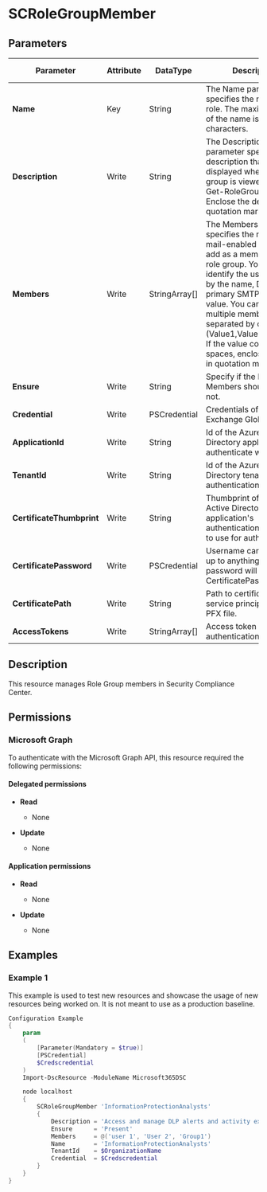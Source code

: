 ﻿# SCRoleGroupMember

## Parameters

| Parameter | Attribute | DataType | Description | Allowed Values |
| --- | --- | --- | --- | --- |
| **Name** | Key | String | The Name parameter specifies the name of the role. The maximum length of the name is 64 characters. | |
| **Description** | Write | String | The Description parameter specifies the description that's displayed when the role group is viewed using the Get-RoleGroup cmdlet. Enclose the description in quotation marks | |
| **Members** | Write | StringArray[] | The Members parameter specifies the mailboxes or mail-enabled USGs to add as a member of the role group. You can identify the user or group by the name, DN, or primary SMTP address value. You can specify multiple members separated by commas (Value1,Value2,...ValueN). If the value contains spaces, enclose the value in quotation marks | |
| **Ensure** | Write | String | Specify if the Role Group Members should exist or not. | `Present`, `Absent` |
| **Credential** | Write | PSCredential | Credentials of the Exchange Global Admin | |
| **ApplicationId** | Write | String | Id of the Azure Active Directory application to authenticate with. | |
| **TenantId** | Write | String | Id of the Azure Active Directory tenant used for authentication. | |
| **CertificateThumbprint** | Write | String | Thumbprint of the Azure Active Directory application's authentication certificate to use for authentication. | |
| **CertificatePassword** | Write | PSCredential | Username can be made up to anything but password will be used for CertificatePassword | |
| **CertificatePath** | Write | String | Path to certificate used in service principal usually a PFX file. | |
| **AccessTokens** | Write | StringArray[] | Access token used for authentication. | |

## Description

This resource manages Role Group members in Security Compliance Center.

## Permissions

### Microsoft Graph

To authenticate with the Microsoft Graph API, this resource required the following permissions:

#### Delegated permissions

- **Read**

    - None

- **Update**

    - None

#### Application permissions

- **Read**

    - None

- **Update**

    - None

## Examples

### Example 1

This example is used to test new resources and showcase the usage of new resources being worked on.
It is not meant to use as a production baseline.

```powershell
Configuration Example
{
    param
    (
        [Parameter(Mandatory = $true)]
        [PSCredential]
        $Credscredential
    )
    Import-DscResource -ModuleName Microsoft365DSC

    node localhost
    {
        SCRoleGroupMember 'InformationProtectionAnalysts'
        {
            Description = 'Access and manage DLP alerts and activity explorer. View-only access to DLP policies, sensitivity labels and their policies, and all classifier types.'
            Ensure      = 'Present'
            Members     = @('user 1', 'User 2', 'Group1')
            Name        = 'InformationProtectionAnalysts'
            TenantId    = $OrganizationName
            Credential  = $Credscredential
        }
    }
}
```

